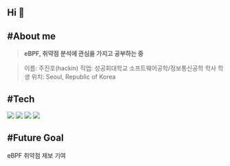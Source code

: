 ## Hi 👋
#About me
---
> **eBPF, 취약점 분석에 관심을 가지고 공부하는 중**

> 이름: 주진호(hackin)
> 직업: 성공회대학교 소프트웨어공학/정보통신공학 학사 학생
> 위치: Seoul, Republic of Korea 

#Tech
---
<img src="https://img.shields.io/badge/C-1A1A1A?logo=c&logoColor=white"/> <img src="https://img.shields.io/badge/eBPF-FCC624?logo=linux&logoColor=white"/> <img src="https://img.shields.io/badge/1Day_Analysis-1A1A1A?style=for-the-badge&logo=hackaday&logoColor=white"> <img src="https://img.shields.io/badge/LinuxKernel-FCC624?logo=linux&logoColor=white"/>

#Future Goal
---
eBPF 취약점 제보 기여

